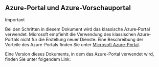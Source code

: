 ## <a name="azure-portal-and-azure-preview-portal"></a>Azure-Portal und Azure-Vorschauportal
> [!IMPORTANT]
> Bei den Schritten in diesem Dokument wird das klassische Azure-Portal verwendet. Microsoft empfiehlt die Verwendung des klassischen Azure-Portals nicht für die Erstellung neuer Dienste. Eine Beschreibung der Vorteile des Azure-Portals finden Sie unter [Microsoft Azure-Portal](https://azure.microsoft.com/features/azure-portal/). 
> 
> 

Eine Version dieses Dokuments, in dem das Azure-Portal verwendet wird, finden Sie unter folgendem Link:



<!--HONumber=Jan17_HO3-->



